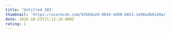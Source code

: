 ```yaml
---
title: 'Untitled 303'
thumbnail: 'https://ucarecdn.com/92bb9a2d-0844-4d60-b651-1e98adb61d9a/'
date: 2016-10-23T21:12:10.000Z
rating: 1
---
```

